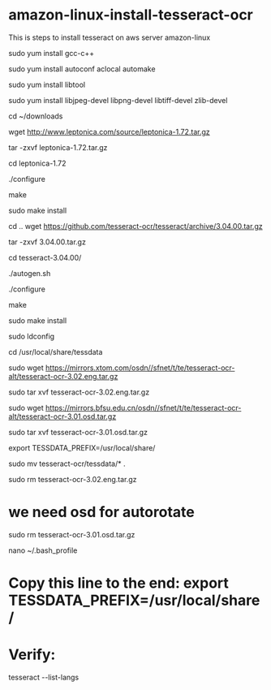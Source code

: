 # amazon-linux-install-tesseract-ocr
This is steps to install tesseract on aws server amazon-linux

sudo yum install gcc-c++

sudo yum install autoconf aclocal automake

sudo yum install libtool

sudo yum install libjpeg-devel libpng-devel libtiff-devel zlib-devel

cd ~/downloads

wget http://www.leptonica.com/source/leptonica-1.72.tar.gz

tar -zxvf leptonica-1.72.tar.gz

cd leptonica-1.72

./configure

make

sudo make install

cd ..
wget https://github.com/tesseract-ocr/tesseract/archive/3.04.00.tar.gz

tar -zxvf 3.04.00.tar.gz

cd tesseract-3.04.00/

./autogen.sh

./configure

make

sudo make install

sudo ldconfig

cd /usr/local/share/tessdata

sudo wget https://mirrors.xtom.com/osdn//sfnet/t/te/tesseract-ocr-alt/tesseract-ocr-3.02.eng.tar.gz

sudo tar xvf tesseract-ocr-3.02.eng.tar.gz

sudo wget https://mirrors.bfsu.edu.cn/osdn//sfnet/t/te/tesseract-ocr-alt/tesseract-ocr-3.01.osd.tar.gz

sudo tar xvf tesseract-ocr-3.01.osd.tar.gz

export TESSDATA_PREFIX=/usr/local/share/

sudo mv tesseract-ocr/tessdata/* .

sudo rm tesseract-ocr-3.02.eng.tar.gz

# we need osd for autorotate

sudo rm tesseract-ocr-3.01.osd.tar.gz

nano ~/.bash_profile

# Copy this line to the end: export TESSDATA_PREFIX=/usr/local/share/
# Verify:

tesseract --list-langs
